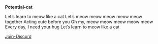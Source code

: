 **Potential-cat**

Let’s learn to meow like a cat
Let’s meow meow meow meow meow together
Acting cute before you
Oh my, meow meow meow meow meow
Every day, I need your hug
Let’s learn to meow like a cat

[Join-Discord](https://discord.gg/9TJJWxpymM) 
